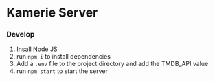 # Kamerie Server

### Develop

1. Insall Node JS
1. run `npm i` to install dependencies
1. Add a `.env` file to the project directory and add the TMDB_API value
1. run `npm start` to start the server
